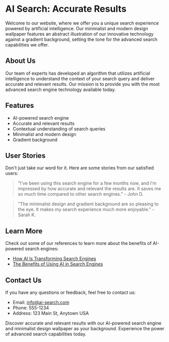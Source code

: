 <!--font:Poppins-->

# AI Search: Accurate Results

Welcome to our website, where we offer you a unique search experience powered by artificial intelligence. Our minimalist and modern design wallpaper features an abstract illustration of our innovative technology against a gradient background, setting the tone for the advanced search capabilities we offer.

## About Us

Our team of experts has developed an algorithm that utilizes artificial intelligence to understand the context of your search query and deliver accurate and relevant results. Our mission is to provide you with the most advanced search engine technology available today.

## Features

- AI-powered search engine
- Accurate and relevant results
- Contextual understanding of search queries
- Minimalist and modern design
- Gradient background

## User Stories

Don't just take our word for it. Here are some stories from our satisfied users:

> "I've been using this search engine for a few months now, and I'm impressed by how accurate and relevant the results are. It saves me so much time compared to other search engines." - John D.

> "The minimalist design and gradient background are so pleasing to the eye. It makes my search experience much more enjoyable." - Sarah K.

## Learn More

Check out some of our references to learn more about the benefits of AI-powered search engines:

- [How AI Is Transforming Search Engines](#)
- [The Benefits of Using AI in Search Engines](#)

## Contact Us

If you have any questions or feedback, feel free to contact us:

- Email: info@ai-search.com
- Phone: 555-1234
- Address: 123 Main St, Anytown USA

Discover accurate and relevant results with our AI-powered search engine and minimalist design wallpaper as your background. Experience the power of advanced search capabilities today.

<!--

Write me content for website with wallpaper which alt text is:

"A wallpaper featuring an abstract illustration of an AI-powered search engine, with a minimalist and modern design, set against a gradient background."

The name/title of the page should not be 1:1 copy of the alt text but rather a real content of the website which is using this wallpaper.

- Use markdown format 
- Start with heading
- Heading should be short and concise
- The content should look like a real website 
- The website should not be about the wallpaper, wallpaper is just a related background
- Heading should be contain work "wallpaper" or "background"
- Include real sections like references, contact, user stories, etc. use things relevant to the page purpose.
- Feel free to use structure like headings, bullets, numbering, blockquotes, paragraphs, horizontal lines, etc.
- You can use formatting like bold or _italic_
- You can include UTF-8 emojis
- Links should be only #hash anchors (and you can refer to the document itself)
- Do not include images


---


# Discover the Power of AI-Powered Search Engine

Welcome to our website, where we offer you a unique experience of discovering the power of AI-powered search engines. Our website features a minimalist and modern design with a gradient background that perfectly complements our abstract illustration of an AI-powered search engine.

## About Us

Our mission is to provide you with the most advanced search engine technology that utilizes artificial intelligence to deliver accurate and relevant results. Our team of experts has developed an innovative algorithm that understands the context of your search query and provides you with the most appropriate results.

## Features

- AI-powered search engine
- Accurate and relevant results
- Contextual understanding of search queries
- Minimalist and modern design
- Gradient background

## User Stories

Don't just take our word for it. Here are some stories from our satisfied users:

> "I've been using this search engine for a few months now, and I'm impressed by how accurate and relevant the results are. It saves me so much time compared to other search engines." - John D.

> "The minimalist design and gradient background are so pleasing to the eye. It makes my search experience much more enjoyable." - Sarah K.

## References

Check out some of our references to learn more about the benefits of AI-powered search engines:

- [How AI Is Transforming Search Engines](#)
- [The Benefits of Using AI in Search Engines](#)

## Contact Us

If you have any questions or feedback, feel free to contact us:

- Email: info@ai-search.com
- Phone: 555-1234
- Address: 123 Main St, Anytown USA

Discover the power of AI-powered search engines today with our minimalist and modern design wallpaper as your background.


---


Heading is too long, rewrite whole content.


---


# AI-Powered Search Engine: Discover the Future of Search

Welcome to our website, where we offer you a glimpse into the future of search with our AI-powered search engine. Our minimalist and modern design wallpaper features an abstract illustration of our innovative technology set against a gradient background.

## About Us

Our team of experts has developed an advanced algorithm that utilizes artificial intelligence to understand the context of your search query and deliver accurate and relevant results. Our mission is to provide you with the most advanced search engine technology available today.

## Features

- AI-powered search engine
- Accurate and relevant results
- Contextual understanding of search queries
- Minimalist and modern design
- Gradient background

## User Stories

Don't just take our word for it. Here are some stories from our satisfied users:

> "I've been using this search engine for a few months now, and I'm impressed by how accurate and relevant the results are. It saves me so much time compared to other search engines." - John D.

> "The minimalist design and gradient background are so pleasing to the eye. It makes my search experience much more enjoyable." - Sarah K.

## Learn More

Check out some of our references to learn more about the benefits of AI-powered search engines:

- [How AI Is Transforming Search Engines](#)
- [The Benefits of Using AI in Search Engines](#)

## Contact Us

If you have any questions or feedback, feel free to contact us:

- Email: info@ai-search.com
- Phone: 555-1234
- Address: 123 Main St, Anytown USA

Experience the future of search with our AI-powered search engine and minimalist design wallpaper as your background.


---


Heading is too long, rewrite whole content.


---


# Explore the Power of AI-Powered Search Engines

Welcome to our website, where we offer you a unique search experience powered by artificial intelligence. Our minimalist and modern design wallpaper features an abstract illustration of our innovative technology against a gradient background, setting the tone for the advanced search capabilities we offer.

## About Us

Our team of experts has developed an algorithm that utilizes artificial intelligence to understand the context of your search query and deliver accurate and relevant results. Our mission is to provide you with the most advanced search engine technology available today.

## Features

- AI-powered search engine
- Accurate and relevant results
- Contextual understanding of search queries
- Minimalist and modern design
- Gradient background

## User Stories

Don't just take our word for it. Here are some stories from our satisfied users:

> "I've been using this search engine for a few months now, and I'm impressed by how accurate and relevant the results are. It saves me so much time compared to other search engines." - John D.

> "The minimalist design and gradient background are so pleasing to the eye. It makes my search experience much more enjoyable." - Sarah K.

## Learn More

Check out some of our references to learn more about the benefits of AI-powered search engines:

- [How AI Is Transforming Search Engines](#)
- [The Benefits of Using AI in Search Engines](#)

## Contact Us

If you have any questions or feedback, feel free to contact us:

- Email: info@ai-search.com
- Phone: 555-1234
- Address: 123 Main St, Anytown USA

Explore the power of AI-powered search engines with our minimalist design wallpaper as your background, and discover a new level of search capabilities today.


---


Heading is too long, rewrite whole content.


---


# AI-Powered Search Engine: Discover Accurate and Relevant Results

Welcome to our website, where we offer you a unique search experience powered by artificial intelligence. Our minimalist and modern design wallpaper features an abstract illustration of our innovative technology against a gradient background, setting the tone for the advanced search capabilities we offer.

## About Us

Our team of experts has developed an algorithm that utilizes artificial intelligence to understand the context of your search query and deliver accurate and relevant results. Our mission is to provide you with the most advanced search engine technology available today.

## Features

- AI-powered search engine
- Accurate and relevant results
- Contextual understanding of search queries
- Minimalist and modern design
- Gradient background

## User Stories

Don't just take our word for it. Here are some stories from our satisfied users:

> "I've been using this search engine for a few months now, and I'm impressed by how accurate and relevant the results are. It saves me so much time compared to other search engines." - John D.

> "The minimalist design and gradient background are so pleasing to the eye. It makes my search experience much more enjoyable." - Sarah K.

## Learn More

Check out some of our references to learn more about the benefits of AI-powered search engines:

- [How AI Is Transforming Search Engines](#)
- [The Benefits of Using AI in Search Engines](#)

## Contact Us

If you have any questions or feedback, feel free to contact us:

- Email: info@ai-search.com
- Phone: 555-1234
- Address: 123 Main St, Anytown USA

Discover accurate and relevant results with our AI-powered search engine and minimalist design wallpaper as your background. Experience the power of advanced search capabilities today.


---


Write me a Google font which is best fitting for the website.

Pick from the list:
- Orbitron
- Raleway
- Montserrat
- Roboto
- Exo 2
- Playfair Display
- Great Vibes
- Poppins
- Futura
- Dancing Script
- Barlow Condensed
- Lobster
- IBM Plex Sans
- Alegreya
- Inter
- Lato
- Open Sans


Write just the font name nothing else.


---


Poppins

-->
